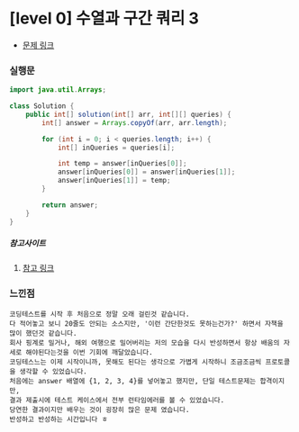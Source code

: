 # [level 0] 수열과 구간 쿼리 3

* [문제 링크](https://school.programmers.co.kr/learn/courses/30/lessons/181924)


### 실행문
```java
import java.util.Arrays;

class Solution {
    public int[] solution(int[] arr, int[][] queries) {
        int[] answer = Arrays.copyOf(arr, arr.length);

        for (int i = 0; i < queries.length; i++) {
            int[] inQueries = queries[i];

            int temp = answer[inQueries[0]];
            answer[inQueries[0]] = answer[inQueries[1]];
            answer[inQueries[1]] = temp;
        }

        return answer;
    }
}
```


##### 참고사이트
1. [참고 링크](https://www.appletong.com/entry/) 


### 느낀점
```
코딩테스트를 시작 후 처음으로 정말 오래 걸린것 같습니다.
다 적어놓고 보니 20줄도 안되는 소스지만, '이런 간단한것도 못하는건가?' 하면서 자책을 많이 했던것 같습니다.
회사 핑계로 밀거나, 해외 여행으로 밀어버리는 저의 모습을 다시 반성하면서 항상 배움의 자세로 해야된다는것을 이번 기회에 깨달았습니다.
코딩테스느는 이제 시작이니까, 못해도 된다는 생각으로 가볍게 시작하니 조금조금씩 프로토콜을 생각할 수 있었습니다.
처음에는 answer 배열에 {1, 2, 3, 4}를 넣어놓고 했지만, 단일 테스트문제는 합격이지만,
결과 제출시에 테스트 케이스에서 전부 런타임에러를 볼 수 있었습니다.
당연한 결과이지만 배우는 것이 굉장히 많은 문제 였습니다. 
반성하고 반성하는 시간입니다 ㅎ
``` 